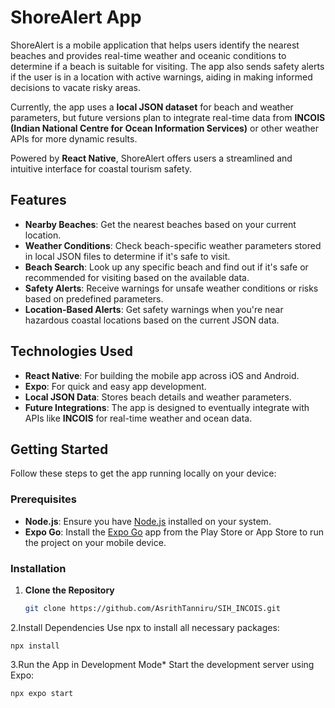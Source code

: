 # ShoreAlert App

ShoreAlert is a mobile application that helps users identify the nearest beaches and provides real-time weather and oceanic conditions to determine if a beach is suitable for visiting. The app also sends safety alerts if the user is in a location with active warnings, aiding in making informed decisions to vacate risky areas.

Currently, the app uses a **local JSON dataset** for beach and weather parameters, but future versions plan to integrate real-time data from **INCOIS (Indian National Centre for Ocean Information Services)** or other weather APIs for more dynamic results.

Powered by **React Native**, ShoreAlert offers users a streamlined and intuitive interface for coastal tourism safety.

## Features

- **Nearby Beaches**: Get the nearest beaches based on your current location.
- **Weather Conditions**: Check beach-specific weather parameters stored in local JSON files to determine if it's safe to visit.
- **Beach Search**: Look up any specific beach and find out if it's safe or recommended for visiting based on the available data.
- **Safety Alerts**: Receive warnings for unsafe weather conditions or risks based on predefined parameters.
- **Location-Based Alerts**: Get safety warnings when you're near hazardous coastal locations based on the current JSON data.

## Technologies Used

- **React Native**: For building the mobile app across iOS and Android.
- **Expo**: For quick and easy app development.
- **Local JSON Data**: Stores beach details and weather parameters.
- **Future Integrations**: The app is designed to eventually integrate with APIs like **INCOIS** for real-time weather and ocean data.

## Getting Started

Follow these steps to get the app running locally on your device:

### Prerequisites

- **Node.js**: Ensure you have [Node.js](https://nodejs.org/) installed on your system.
- **Expo Go**: Install the [Expo Go](https://expo.dev/client) app from the Play Store or App Store to run the project on your mobile device.

### Installation

1. **Clone the Repository**

   ```bash
   git clone https://github.com/AsrithTanniru/SIH_INCOIS.git
2.Install Dependencies
   Use npx to install all necessary packages:
   
    npx install
3.Run the App in Development Mode*
  Start the development server using Expo:
   
    npx expo start
   



